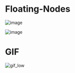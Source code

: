 # Floating-Nodes

![image](https://user-images.githubusercontent.com/33639948/84834875-0f089080-b03b-11ea-9c14-702a4d7df7de.png)

![image](https://user-images.githubusercontent.com/33639948/84834452-0a8fa800-b03a-11ea-81e7-39dbbdc2670e.png)

# GIF

![gif_low](https://user-images.githubusercontent.com/33639948/84834790-e2547900-b03a-11ea-8e7e-b866c06c97a2.gif)
